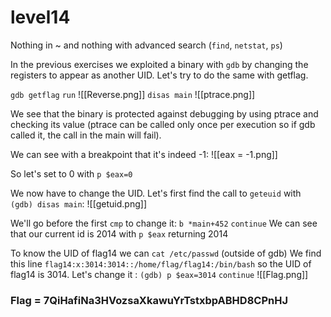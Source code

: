# level14

Nothing in ~ and nothing with advanced search (`find`, `netstat`, `ps`)

In the previous exercises we exploited a binary with `gdb` by changing the registers to appear as another UID. Let's try to do the same with getflag.

`gdb getflag`
`run`
![[Reverse.png]]
`disas main`
![[ptrace.png]]

We see that the binary is protected against debugging by using ptrace and checking its value (ptrace can be called only once per execution so if gdb called it, the call in the main will fail).

We can see with a breakpoint that it's indeed -1:
![[eax = -1.png]]

So let's set to 0 with `p $eax=0`

We now have to change the UID.
Let's first find the call to `geteuid` with `(gdb) disas main`:
![[getuid.png]]

We'll go before the first `cmp` to change it:
`b *main+452`
`continue`
We can see that our current id is 2014 with `p $eax` returning 2014

To know the UID of flag14 we can `cat /etc/passwd` (outside of gdb)
We find this line `flag14:x:3014:3014::/home/flag/flag14:/bin/bash` so the UID of flag14 is 3014. Let's change it :
`(gdb) p $eax=3014`
`continue`
![[Flag.png]]

### Flag = 7QiHafiNa3HVozsaXkawuYrTstxbpABHD8CPnHJ